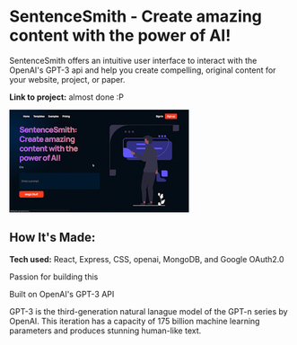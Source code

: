 # SentenceSmith - Create amazing content with the power of AI!
SentenceSmith offers an intuitive user interface to interact with the OpenAI's GPT-3 api and help you create compelling, original content for your website, project, or paper.

**Link to project:** almost done :P

![alt text](https://github.com/jsoloo47/jsoloo47/blob/main/SentenceSmith.gif)

## How It's Made:

**Tech used:** React, Express, CSS, openai, MongoDB, and Google OAuth2.0

Passion for building this

Built on OpenAI's GPT-3 API

GPT-3 is the third-generation natural lanague model of the GPT-n series by OpenAI. This iteration has a capacity of 175 billion machine learning parameters and produces stunning human-like text.

<!--
## Optimizations
*(optional)*

You don't have to include this section but interviewers *love* that you can not only deliver a final product that looks great but also functions efficiently. Did you write something then refactor it later and the result was 5x faster than the original implementation? Did you cache your assets? Things that you write in this section are **GREAT** to bring up in interviews and you can use this section as reference when studying for technical interviews!

## Lessons Learned:

No matter what your experience level, being an engineer means continuously learning. Every time you build something you always have those *whoa this is awesome* or *fuck yeah I did it!* moments. This is where you should share those moments! Recruiters and interviewers love to see that you're self-aware and passionate about growing.

## Examples:
Take a look at these couple examples that I have in my own portfolio:

**Palettable:** https://github.com/alecortega/palettable

**Twitter Battle:** https://github.com/alecortega/twitter-battle

**Patch Panel:** https://github.com/alecortega/patch-panel
-->
